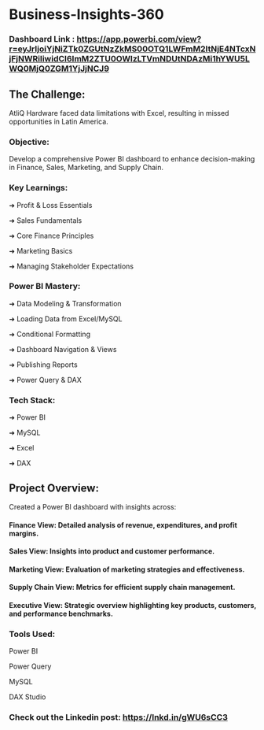 # Business-Insights-360

### Dashboard Link : https://app.powerbi.com/view?r=eyJrIjoiYjNiZTk0ZGUtNzZkMS00OTQ1LWFmM2ItNjE4NTcxNjFjNWRiIiwidCI6ImM2ZTU0OWIzLTVmNDUtNDAzMi1hYWU5LWQ0MjQ0ZGM1YjJjNCJ9


## The Challenge: 
AtliQ Hardware faced data limitations with Excel, resulting in missed opportunities in Latin America.


### Objective:
Develop a comprehensive Power BI dashboard to enhance decision-making in Finance, Sales, Marketing, and Supply Chain.

### Key Learnings:

➜ Profit & Loss Essentials

➜ Sales Fundamentals

➜ Core Finance Principles

➜ Marketing Basics

➜ Managing Stakeholder Expectations


### Power BI Mastery:

➜ Data Modeling & Transformation

➜ Loading Data from Excel/MySQL

➜ Conditional Formatting

➜ Dashboard Navigation & Views

➜ Publishing Reports

➜ Power Query & DAX


### Tech Stack:

➜ Power BI

➜ MySQL

➜ Excel

➜ DAX

## Project Overview:

Created a Power BI dashboard with insights across:

#### Finance View: Detailed analysis of revenue, expenditures, and profit margins.

#### Sales View: Insights into product and customer performance.

#### Marketing View: Evaluation of marketing strategies and effectiveness.

#### Supply Chain View: Metrics for efficient supply chain management.

#### Executive View: Strategic overview highlighting key products, customers, and performance benchmarks.

### Tools Used:

Power BI

Power Query

MySQL

DAX Studio

### Check out the Linkedin post: https://lnkd.in/gWU6sCC3
